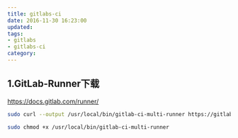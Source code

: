 ```yaml
---
title: gitlabs-ci
date: 2016-11-30 16:23:00
updated:
tags:
- gitlabs
- gitlabs-ci
category:
---
```


## 1.GitLab-Runner下载
https://docs.gitlab.com/runner/

``` sh
sudo curl --output /usr/local/bin/gitlab-ci-multi-runner https://gitlab-ci-multi-runner-downloads.s3.amazonaws.com/latest/binaries/gitlab-ci-multi-runner-darwin-amd64
```

``` sh
sudo chmod +x /usr/local/bin/gitlab-ci-multi-runner
```


